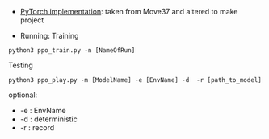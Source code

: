 
* [PyTorch implementation](v_pytorch): taken from Move37 and altered to make project

* Running:
Training
```
python3 ppo_train.py -n [NameOfRun]
```

Testing
```
python3 ppo_play.py -m [ModelName] -e [EnvName] -d  -r [path_to_model]
```

optional:

- -e : EnvName 
- -d : deterministic 
- -r : record 

